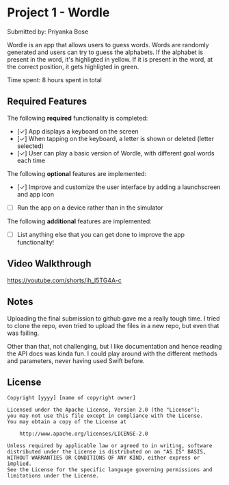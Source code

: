 # Project 1 - Wordle

Submitted by: Priyanka Bose

Wordle is an app that allows users to guess words. Words are randomly generated and users can try to guess the alphabets. If the alphabet is present in the word, it's highligted in yellow. If it is present in the word, at the correct position, it gets highligted in green.

Time spent: 8 hours spent in total

## Required Features

The following **required** functionality is completed:

- [✓] App displays a keyboard on the screen
- [✓] When tapping on the keyboard, a letter is shown or deleted (letter selected)
- [✓] User can play a basic version of Wordle, with different goal words each time

The following **optional** features are implemented:

- [✓] Improve and customize the user interface by adding a launchscreen and app icon
- [ ] Run the app on a device rather than in the simulator

The following **additional** features are implemented:

- [ ] List anything else that you can get done to improve the app functionality!

## Video Walkthrough

https://youtube.com/shorts/ih_l5TG4A-c


## Notes

Uploading the final submission to github gave me a really tough time. I tried to clone the repo, even tried to upload the files in a new repo, but even that was failing.

Other than that, not challenging, but I like documentation and hence reading the API docs was kinda fun. I could play around with the different methods and parameters, never having used Swift before.

## License

    Copyright [yyyy] [name of copyright owner]

    Licensed under the Apache License, Version 2.0 (the "License");
    you may not use this file except in compliance with the License.
    You may obtain a copy of the License at

        http://www.apache.org/licenses/LICENSE-2.0

    Unless required by applicable law or agreed to in writing, software
    distributed under the License is distributed on an "AS IS" BASIS,
    WITHOUT WARRANTIES OR CONDITIONS OF ANY KIND, either express or implied.
    See the License for the specific language governing permissions and
    limitations under the License.
